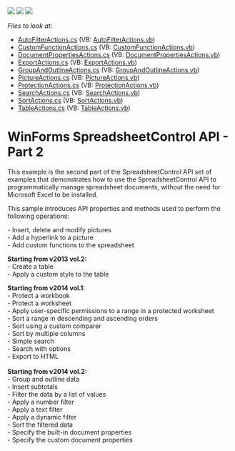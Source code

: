 <!-- default badges list -->
![](https://img.shields.io/endpoint?url=https://codecentral.devexpress.com/api/v1/VersionRange/128614255/14.2.3%2B)
[![](https://img.shields.io/badge/Open_in_DevExpress_Support_Center-FF7200?style=flat-square&logo=DevExpress&logoColor=white)](https://supportcenter.devexpress.com/ticket/details/E4832)
[![](https://img.shields.io/badge/📖_How_to_use_DevExpress_Examples-e9f6fc?style=flat-square)](https://docs.devexpress.com/GeneralInformation/403183)
<!-- default badges end -->
<!-- default file list -->
*Files to look at*:

* [AutoFilterActions.cs](./CS/SpreadsheetControl_API_Part02/SpreadsheetActions/AutoFilterActions.cs) (VB: [AutoFilterActions.vb](./VB/SpreadsheetControl_API_Part02/SpreadsheetActions/AutoFilterActions.vb))
* [CustomFunctionActions.cs](./CS/SpreadsheetControl_API_Part02/SpreadsheetActions/CustomFunctionActions.cs) (VB: [CustomFunctionActions.vb](./VB/SpreadsheetControl_API_Part02/SpreadsheetActions/CustomFunctionActions.vb))
* [DocumentPropertiesActions.cs](./CS/SpreadsheetControl_API_Part02/SpreadsheetActions/DocumentPropertiesActions.cs) (VB: [DocumentPropertiesActions.vb](./VB/SpreadsheetControl_API_Part02/SpreadsheetActions/DocumentPropertiesActions.vb))
* [ExportActions.cs](./CS/SpreadsheetControl_API_Part02/SpreadsheetActions/ExportActions.cs) (VB: [ExportActions.vb](./VB/SpreadsheetControl_API_Part02/SpreadsheetActions/ExportActions.vb))
* [GroupAndOutlineActions.cs](./CS/SpreadsheetControl_API_Part02/SpreadsheetActions/GroupAndOutlineActions.cs) (VB: [GroupAndOutlineActions.vb](./VB/SpreadsheetControl_API_Part02/SpreadsheetActions/GroupAndOutlineActions.vb))
* [PictureActions.cs](./CS/SpreadsheetControl_API_Part02/SpreadsheetActions/PictureActions.cs) (VB: [PictureActions.vb](./VB/SpreadsheetControl_API_Part02/SpreadsheetActions/PictureActions.vb))
* [ProtectionActions.cs](./CS/SpreadsheetControl_API_Part02/SpreadsheetActions/ProtectionActions.cs) (VB: [ProtectionActions.vb](./VB/SpreadsheetControl_API_Part02/SpreadsheetActions/ProtectionActions.vb))
* [SearchActions.cs](./CS/SpreadsheetControl_API_Part02/SpreadsheetActions/SearchActions.cs) (VB: [SearchActions.vb](./VB/SpreadsheetControl_API_Part02/SpreadsheetActions/SearchActions.vb))
* [SortActions.cs](./CS/SpreadsheetControl_API_Part02/SpreadsheetActions/SortActions.cs) (VB: [SortActions.vb](./VB/SpreadsheetControl_API_Part02/SpreadsheetActions/SortActions.vb))
* [TableActions.cs](./CS/SpreadsheetControl_API_Part02/SpreadsheetActions/TableActions.cs) (VB: [TableActions.vb](./VB/SpreadsheetControl_API_Part02/SpreadsheetActions/TableActions.vb))
<!-- default file list end -->
# WinForms SpreadsheetControl API - Part 2


<p>This example is the second part of the SpreadsheetControl API set of examples that demonstrates how to use the SpreadsheetControl API to programmatically manage spreadsheet documents, without the need for Microsoft Excel to be installed.</p>
<p>This sample introduces API properties and methods used to perform the following operations:</p>
<p>- Insert, delete and modify pictures<br /> - Add a hyperlink to a picture<br /> - Add custom functions to the spreadsheet</p>
<p><strong>Starting from v2013 vol.2:</strong><br />- Create a table<br />- Apply a custom style to the table</p>
<p><strong>Starting from v2014 vol.1:</strong><br />- Protect a workbook<br />- Protect a worksheet<br />- Apply user-specific permissions to a range in a protected worksheet<br />- Sort a range in descending and ascending orders<br />- Sort using a custom comparer<br />- Sort by multiple columns<br />- Simple search<br />- Search with options<br />- Export to HTML<br /><br /><strong>Starting from v2014 vol.2:</strong><br />- Group and outline data<br />- Insert subtotals<br />- Filter the data by a list of values<br />- Apply a number filter<br />- Apply a text filter<br />- Apply a dynamic filter<br />- Sort the filtered data<br />- Specify the built-in document properties<br />- Specify the custom document properties</p>

<br/>



